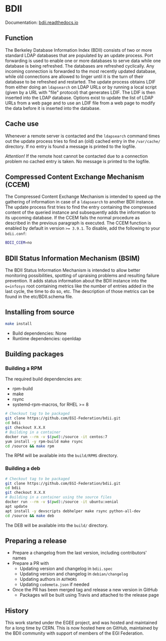 # BDII

Documentation: [bdii.readthedocs.io](http://bdii.readthedocs.io)

## Function

The Berkeley Database Information Index (BDII) consists of two or more standard
LDAP databases that are populated by an update process. Port forwarding is used
to enable one or more databases to serve data while one database is being
refreshed. The databases are refreshed cyclically. Any incoming connection is
forwarded to the most recently updated database, while old connections are
allowed to linger until it is the turn of their database to be refreshed and
restarted. The update process obtains LDIF from either doing an `ldapsearch` on
LDAP URLs or by running a local script (given by a URL with "file" protocol)
that generates LDIF. The LDIF is then inserted into the LDAP database. Options
exist to update the list of LDAP URLs from a web page and to use an LDIF file
from a web page to modify the data before it is inserted into the database.

## Cache use

Whenever a remote server is contacted and the `ldapsearch` command times out the
update process tries to find an (old) cached entry in the `/var/cache/`
directory. If no entry is found a message is printed to the logfile.

_Attention!_ If the remote host cannot be contacted due to a connection problem
no cached entry is taken. No message is printed to the logfile.

## Compressed Content Exchange Mechanism (CCEM)

The Compressed Content Exchange Mechanism is intended to speed up the gathering
of information in case of a `ldapsearch` to another BDII instance. The update
process first tries to find the entry containing the compressed content of the
queried instance and subsequently adds the information to its upcoming database.
If the CCEM fails the normal procedure as described in the previous paragraph is
executed. The CCEM function is enabled by default in version `>= 3.9.1`. To
disable, add the following to your `bdii.conf`:

```sh
BDII_CCEM=no
```

## BDII Status Information Mechanism (BSIM)

The BDII Status Information Mechanism is intended to allow better monitoring
possibilities, spotting of upraising problems and resulting failure prevention.
It adds status information about the BDII instance into the `o=infosys` root
containing metrics like the number of entries added in the last cycle, the time
to do so, etc. The description of those metrics can be found in the
etc/BDII.schema file.

## Installing from source

```sh
make install
```

- Build dependencies: None
- Runtime dependencies: openldap

## Building packages

### Building a RPM

The required build dependencies are:

- rpm-build
- make
- rsync
- systemd-rpm-macros, for RHEL >= 8

```sh
# Checkout tag to be packaged
git clone https://github.com/EGI-Federation/bdii.git
cd bdii
git checkout X.X.X
# Building in a container
docker run --rm -v $(pwd):/source -it centos:7
yum install -y rpm-build make rsync
cd /source && make rpm
```

The RPM will be available into the `build/RPMS` directory.

### Building a deb

```sh
# Checkout tag to be packaged
git clone https://github.com/EGI-Federation/bdii.git
cd bdii
git checkout X.X.X
# Building in a container using the source files
docker run --rm -v $(pwd):/source -it ubuntu:xenial
apt update
apt install -y devscripts debhelper make rsync python-all-dev
cd /source && make deb
```

The DEB will be available into the `build/` directory.

## Preparing a release

- Prepare a changelog from the last version, including contributors' names
- Prepare a PR with
  - Updating version and changelog in `bdii.spec`
  - Updating version and changelog in `debian/changelog`
  - Updating authors in `AUTHORS`
  - Updating `codemeta.json` if needed
- Once the PR has been merged tag and release a new version in GitHub
  - Packages will be built using Travis and attached to the release page

## History

This work started under the EGEE project, and was hosted and maintained for a
long time by CERN. This is now hosted here on GitHub, maintained by the BDII
community with support of members of the EGI Federation.
